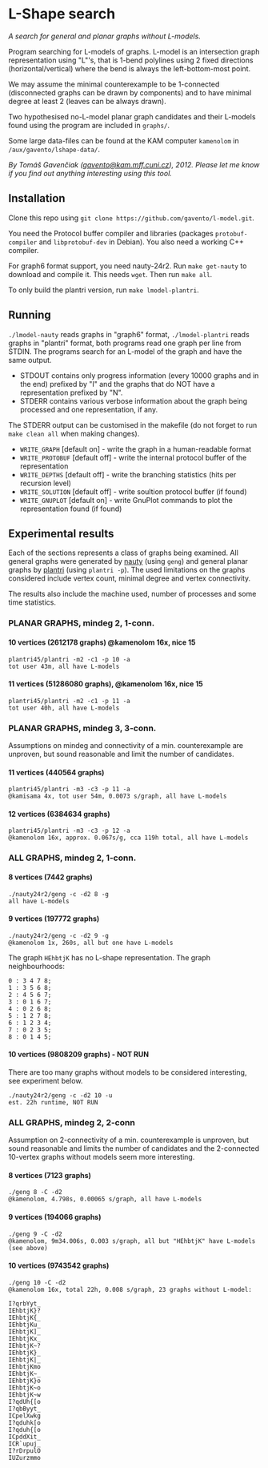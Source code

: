 # L-Shape search

*A search for general and planar graphs without L-models.*

Program searching for L-models of graphs. L-model is an intersection graph representation using
"L"'s, that is 1-bend polylines using 2 fixed directions (horizontal/vertical) where the bend is
always the left-bottom-most point.

We may assume the minimal counterexample to be 1-connected (disconnected graphs can be drawn by components)
and to have minimal degree at least 2 (leaves can be always drawn).

Two hypothesised no-L-model planar graph candidates and their L-models found using the program
are included in `graphs/`.

Some large data-files can be found at the KAM computer `kamenolom` in `/aux/gavento/lshape-data/`.

*By Tomáš Gavenčiak (gavento@kam.mff.cuni.cz), 2012. Please let me know if you find out anything interesting using this tool.*


## Installation

Clone this repo using `git clone https://github.com/gavento/l-model.git`.

You need the Protocol buffer compiler and libraries
(packages `protobuf-compiler` and `libprotobuf-dev` in Debian).
You also need a working C++ compiler.

For graph6 format support, you need nauty-24r2. Run `make get-nauty` to download and compile it.
This needs `wget`. Then run `make all`.

To only build the plantri version, run `make lmodel-plantri`.


## Running

`./lmodel-nauty` reads graphs in "graph6" format, `./lmodel-plantri` reads graphs in "plantri" format,
both programs read one graph per line from STDIN. The programs search for an L-model of the graph and have the same output.

* STDOUT contains only progress information (every 10000 graphs and in the end) prefixed by "I" and
the graphs that do NOT have a representation prefixed by "N".
* STDERR contains various verbose information about the graph being processed and one representation, if any.

The STDERR output can be customised in the makefile (do not forget to run `make clean all` when making changes).

* `WRITE_GRAPH` [default on] - write the graph in a human-readable format
* `WRITE_PROTOBUF` [default off] - write the internal protocol buffer of the representation
* `WRITE_DEPTHS` [default off] - write the branching statistics (hits per recursion level)
* `WRITE_SOLUTION` [default off] - write soultion protocol buffer (if found)
* `WRITE_GNUPLOT` [default on] - write GnuPlot commands to plot the representation found (if found)


## Experimental results

Each of the sections represents a class of graphs being examined.
All general graphs were generated by [nauty](http://cs.anu.edu.au/people/bdm/nauty/) (using `geng`)
and general planar graphs by [plantri](http://cs.anu.edu.au/~bdm/plantri/) (using `plantri -p`).
The used limitations on the graphs considered include vertex count, minimal degree and vertex connectivity.

The results also include the machine used, number of processes and some time statistics.


### PLANAR GRAPHS, mindeg 2, 1-conn.

#### 10 vertices (2612178 graphs) @kamenolom 16x, nice 15

    plantri45/plantri -m2 -c1 -p 10 -a
    tot user 43m, all have L-models

#### 11 vertices (51286080 graphs), @kamenolom 16x, nice 15

    plantri45/plantri -m2 -c1 -p 11 -a
    tot user 40h, all have L-models


### PLANAR GRAPHS, mindeg 3, 3-conn.

Assumptions on mindeg and connectivity of a min. counterexample are unproven, but sound reasonable
and limit the number of candidates.

#### 11 vertices (440564 graphs)

    plantri45/plantri -m3 -c3 -p 11 -a
    @kamisama 4x, tot user 54m, 0.0073 s/graph, all have L-models

#### 12 vertices (6384634 graphs)

    plantri45/plantri -m3 -c3 -p 12 -a
    @kamenolom 16x, approx. 0.067s/g, cca 119h total, all have L-models


### ALL GRAPHS, mindeg 2, 1-conn.

#### 8 vertices (7442 graphs)

    ./nauty24r2/geng -c -d2 8 -g
    all have L-models

#### 9 vertices (197772 graphs)

    ./nauty24r2/geng -c -d2 9 -g
    @kamenolom 1x, 260s, all but one have L-models

The graph `HEhbtjK` has no L-shape representation. The graph neighbourhoods:

    0 : 3 4 7 8;
    1 : 3 5 6 8;
    2 : 4 5 6 7;
    3 : 0 1 6 7;
    4 : 0 2 6 8;
    5 : 1 2 7 8;
    6 : 1 2 3 4;
    7 : 0 2 3 5;
    8 : 0 1 4 5;

#### 10 vertices (9808209 graphs) - NOT RUN

There are too many graphs without models to be considered interesting, see experiment below.

    ./nauty24r2/geng -c -d2 10 -u
    est. 22h runtime, NOT RUN


### ALL GRAPHS, mindeg 2, 2-conn

Assumption on 2-connectivity of a min. counterexample is unproven, but sound reasonable
and limits the number of candidates and the 2-connected 10-vertex graphs without models seem more interesting.

#### 8 vertices (7123 graphs)

    ./geng 8 -C -d2
    @kamenolom, 4.798s, 0.00065 s/graph, all have L-models

#### 9 vertices (194066 graphs)

    ./geng 9 -C -d2
    @kamenolom, 9m34.006s, 0.003 s/graph, all but "HEhbtjK" have L-models (see above)

#### 10 vertices (9743542 graphs)

    ./geng 10 -C -d2
    @kamenolom 16x, total 22h, 0.008 s/graph, 23 graphs without L-model:

    I?qrbYyt_
    IEhbtjK}?
    IEhbtjK{_
    IEhbtjKu_
    IEhbtjK]_
    IEhbtjKx_
    IEhbtjK~?
    IEhbtjK}_
    IEhbtjK|_
    IEhbtjKmo
    IEhbtjK~_
    IEhbtjK}o
    IEhbtjK~o
    IEhbtjK~w
    I?qdUh{[o
    I?qbByyt_
    ICpelXwkg
    I?qduhk[o
    I?qduh{[o
    ICpddXit_
    ICR`upuj_
    I?rDrpulO
    IUZurzmmo


